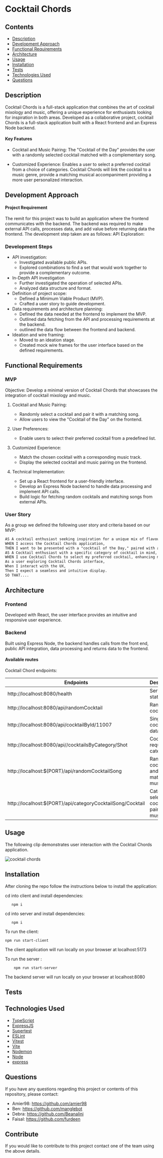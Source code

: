 # Cocktail Chords

## Contents

- [Description](#description)
- [Development Approach](#developemnt-approach)
- [Functional Requirements](#functional-requirements)
- [Architecture](#architecture)
- [Usage](#usage)
- [Installation](#installtion)
- [Tests](#tests)
- [Technologies Used](#technolgies-used)
- [Questions](#how-to-contribute)

## Description

Cocktail Chords is a full-stack application that combines the art of cocktail mixology and music, offering a unique experience for enthusiasts looking for inspiration in both areas. Developed as a collaborative project, cocktail Chords is a full-stack application built with a React frontend and an Express Node backend.

#### Key Features

- Cocktail and Music Pairing: The "Cocktail of the Day" provides the user with a randomly selected cocktail matched with a complementary song.

- Customized Experience: Enables a user to select a preferred cocktail from a choice of categories. Cocktail Chords will link the cocktail to a music genre, provide a matching musical accompaniment providing a more user personalized interaction.

## Development Approach

#### Project Requirement

The remit for this project was to build an application where the frontend communicates with the backend.
The backend was required to make external API calls, processes data, and add value before returning data the frontend. The development step taken are as follows:
API Exploration:

### Development Steps

- API investigation:
  - Investigated available public APIs.
  - Explored combinations to find a set that would work together to provide a complementary outcome.
- In-Depth API investigation
  - Further investigated the operation of selected APIs.
  - Analyzed data structure and format.
- Definition of project scope:
  - Defined a Minimum Viable Product (MVP).
  - Crafted a user story to guide development.
- Data requirements and architecture planning:
  - Defined the data needed at the frontend to implement the MVP.
  - Outlined data fetching from the API and processing requirements at the backend.
  - outlined the data flow between the frontend and backend.
- Ideation and wire framing:
  - Moved to an ideation stage.
  - Created mock wire frames for the user interface based on the defined requirements.

## Functional Requirements

### MVP

Objective: Develop a minimal version of Cocktail Chords that showcases the integration of cocktail mixology and music.

1. Cocktail and Music Pairing:
   - Randomly select a cocktail and pair it with a matching song.
   - Allow users to view the "Cocktail of the Day" on the frontend.
2. User Preferences:
   - Enable users to select their preferred cocktail from a predefined list.
3. Customized Experience:

   - Match the chosen cocktail with a corresponding music track.
   - Display the selected cocktail and music pairing on the frontend.

4. Technical Implementation:

   - Set up a React frontend for a user-friendly interface.
   - Develop an Express Node backend to handle data processing and implement API calls.
   - Build logic for fetching random cocktails and matching songs from external APIs.

### User Story

As a group we defined the following user story and criteria based on our MVP:

```md
AS A cocktail enthusiast seeking inspiration for a unique mix of flavours and music experiences,
WHEN I access the Cocktail Chords application,
THEN I want to be presented with a "cocktail of the Day," paired with a matching themed song, so that I can discover new and exciting combinations.
AS A Cocktail enthusiast with a specific category of cocktail in mind,
WHEN I use Cocktail Chords to select my preferred cocktail, enhancing my overall experience.
As a user exploring Cocktail Chords interface,
When I interact with the UX,
Then I expect a seamless and intuitive display.
SO THAT....
```

## Architecture

### Frontend

Developed with React, the user interface provides an intuitive and responsive user experience.

### Backend

Built using Express Node, the backend handles calls from the front end, public API integration, data processing and returns data to the frontend.

#### Available routes

Cocktail Chord endpoints:

| Endpoints                                                  | Description                                        |
| ---------------------------------------------------------- | -------------------------------------------------- |
| http://localhost:8080/health                               | Server status                                      |
| http://localhost:8080/api/randomCocktail                   | Random cocktail                                    |
| http://localhost:8080/api/cocktailById/11007               | Single cocktail data                               |
| http://localhost:8080/api//cocktailsByCategory/Shot        | Cocktails in requested category                    |
| http://localhost:${PORT}/api/randomCocktailSong            | Random cocktail and matched music track            |
| http://localhost:${PORT}/api/categoryCocktailSong/Cocktail | Category selected cocktail paired with music track |

## Usage

The following clip demonstrates user interaction with the Cocktail Chords application.

![cocktail chords](./assets/cocktail-chords-clip.gif)

## Installation

After cloning the repo follow the instructions below to install the application:

cd into client and install dependencies:

       npm i

cd into server and install dependencies:

       npm i

To run the client:

    npm run start-client

The client application will run locally on your browser at localhost:5173

To run the server :

        npm run start-server

The backend server will run locally on your browser at localhost:8080

## Tests

## Technologies Used

- [TypeScript](https://www.typescriptlang.org/)
- [ExpressJS](https://expressjs.com/)
- [Supertest](https://www.npmjs.com/package/supertest)
- [ESLint](https://eslint.org/)
- [Vitest](https://www.npmjs.com/package/vitest)
- [Vite](https://www.npmjs.com/package/vite)
- [Nodemon](https://www.npmjs.com/package/nodemon)
- [Node](https://www.npmjs.com/package/node)
- [express](https://www.npmjs.com/package/express)

## Questions

If you have any questions regarding this project or contents of this repository, please contact:

- Amier98: https://github.com/amier98
- Ben: https://github.com/manglebot
- Debra: https://github.com/Beanalini
- Faisal: https://github.com/furdeen

## Contribute

If you would like to contribute to this project contact one of the team using the above details.

